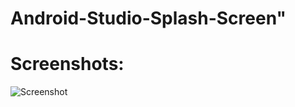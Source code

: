 # Android-Studio-Splash-Screen"

# Screenshots:
![Screenshot](https://github.com/user-attachments/assets/e205e7a2-ab65-42dd-82f8-91b8da0931dc)
